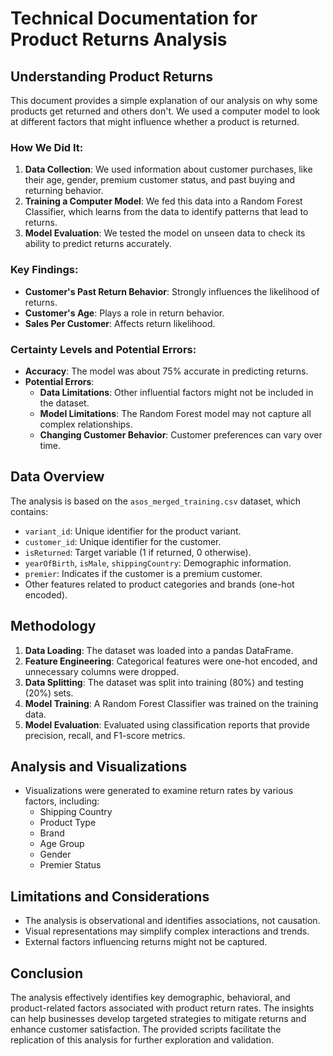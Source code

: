 # Technical Documentation for Product Returns Analysis

## Understanding Product Returns
This document provides a simple explanation of our analysis on why some products get returned and others don't. We used a computer model to look at different factors that might influence whether a product is returned.

### How We Did It:
1. **Data Collection**: We used information about customer purchases, like their age, gender, premium customer status, and past buying and returning behavior.
2. **Training a Computer Model**: We fed this data into a Random Forest Classifier, which learns from the data to identify patterns that lead to returns.
3. **Model Evaluation**: We tested the model on unseen data to check its ability to predict returns accurately.

### Key Findings:
- **Customer's Past Return Behavior**: Strongly influences the likelihood of returns.
- **Customer's Age**: Plays a role in return behavior.
- **Sales Per Customer**: Affects return likelihood.

### Certainty Levels and Potential Errors:
- **Accuracy**: The model was about 75% accurate in predicting returns.
- **Potential Errors**:
  - **Data Limitations**: Other influential factors might not be included in the dataset.
  - **Model Limitations**: The Random Forest model may not capture all complex relationships.
  - **Changing Customer Behavior**: Customer preferences can vary over time.

## Data Overview
The analysis is based on the `asos_merged_training.csv` dataset, which contains:
- `variant_id`: Unique identifier for the product variant.
- `customer_id`: Unique identifier for the customer.
- `isReturned`: Target variable (1 if returned, 0 otherwise).
- `yearOfBirth`, `isMale`, `shippingCountry`: Demographic information.
- `premier`: Indicates if the customer is a premium customer.
- Other features related to product categories and brands (one-hot encoded).

## Methodology
1. **Data Loading**: The dataset was loaded into a pandas DataFrame.
2. **Feature Engineering**: Categorical features were one-hot encoded, and unnecessary columns were dropped.
3. **Data Splitting**: The dataset was split into training (80%) and testing (20%) sets.
4. **Model Training**: A Random Forest Classifier was trained on the training data.
5. **Model Evaluation**: Evaluated using classification reports that provide precision, recall, and F1-score metrics.

## Analysis and Visualizations
- Visualizations were generated to examine return rates by various factors, including:
  - Shipping Country
  - Product Type
  - Brand
  - Age Group
  - Gender
  - Premier Status

## Limitations and Considerations
- The analysis is observational and identifies associations, not causation.
- Visual representations may simplify complex interactions and trends.
- External factors influencing returns might not be captured.

## Conclusion
The analysis effectively identifies key demographic, behavioral, and product-related factors associated with product return rates. The insights can help businesses develop targeted strategies to mitigate returns and enhance customer satisfaction. The provided scripts facilitate the replication of this analysis for further exploration and validation.
